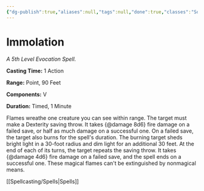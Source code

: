 ```yaml
---
{"dg-publish":true,"aliases":null,"tags":null,"done":true,"classes":"Sorcerer, Wizard,","spellLevel":5,"school":"Evocation","source":"XGE","permalink":"/spells/immolation/","dgHomeLink":false,"dgPassFrontmatter":true}
---
```


# Immolation
*A 5th Level Evocation Spell.*

**Casting Time:** 1 Action

**Range:** Point, 90 Feet

**Components:** V 

**Duration:** Timed, 1 Minute

Flames wreathe one creature you can see within range. The target must make a Dexterity saving throw. It takes {@damage 8d6} fire damage on a failed save, or half as much damage on a successful one. On a failed save, the target also burns for the spell's duration. The burning target sheds bright light in a 30-foot radius and dim light for an additional 30 feet. At the end of each of its turns, the target repeats the saving throw. It takes {@damage 4d6} fire damage on a failed save, and the spell ends on a successful one. These magical flames can't be extinguished by nonmagical means.

[[Spellcasting/Spells|Spells]]
